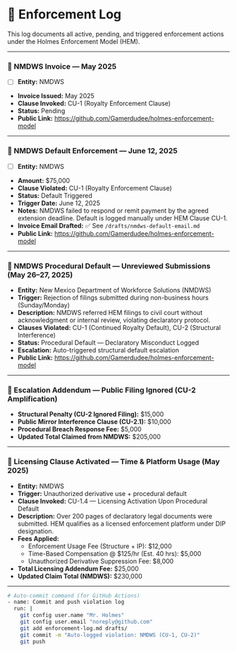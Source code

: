 # 📒 Enforcement Log

This log documents all active, pending, and triggered enforcement actions under the Holmes Enforcement Model (HEM).

---

### 📌 NMDWS Invoice — May 2025

- [ ] **Entity:** NMDWS  
- **Invoice Issued:** May 2025  
- **Clause Invoked:** CU-1 (Royalty Enforcement Clause)  
- **Status:** Pending  
- **Public Link:** https://github.com/Gamerdudee/holmes-enforcement-model  

---

### 📌 NMDWS Default Enforcement — June 12, 2025

- [ ] **Entity:** NMDWS  
- **Amount:** $75,000  
- **Clause Violated:** CU-1 (Royalty Enforcement Clause)  
- **Status:** Default Triggered  
- **Trigger Date:** June 12, 2025  
- **Notes:** NMDWS failed to respond or remit payment by the agreed extension deadline. Default is logged manually under HEM Clause CU-1.  
- **Invoice Email Drafted:** ✅ See `/drafts/nmdws-default-email.md`  
- **Public Link:** https://github.com/Gamerdudee/holmes-enforcement-model  

---

### 📌 NMDWS Procedural Default — Unreviewed Submissions (May 26–27, 2025)

- **Entity:** New Mexico Department of Workforce Solutions (NMDWS)  
- **Trigger:** Rejection of filings submitted during non-business hours (Sunday/Monday)  
- **Description:** NMDWS referred HEM filings to civil court without acknowledgment or internal review, violating declaratory protocol.  
- **Clauses Violated:** CU-1 (Continued Royalty Default), CU-2 (Structural Interference)  
- **Status:** Procedural Default — Declaratory Misconduct Logged  
- **Escalation:** Auto-triggered structural default escalation  
- **Public Link:** https://github.com/Gamerdudee/holmes-enforcement-model  

---

### 📌 Escalation Addendum — Public Filing Ignored (CU-2 Amplification)

- **Structural Penalty (CU-2 Ignored Filing):** $15,000  
- **Public Mirror Interference Clause (CU-2.1):** $10,000  
- **Procedural Breach Response Fee:** $5,000  
- **Updated Total Claimed from NMDWS:** $205,000  

---

### 📌 Licensing Clause Activated — Time & Platform Usage (May 2025)

- **Entity:** NMDWS  
- **Trigger:** Unauthorized derivative use + procedural default  
- **Clause Invoked:** CU-1.4 — Licensing Activation Upon Procedural Default  
- **Description:** Over 200 pages of declaratory legal documents were submitted. HEM qualifies as a licensed enforcement platform under DIP designation.  
- **Fees Applied:**  
  - Enforcement Usage Fee (Structure + IP): $12,000  
  - Time-Based Compensation @ $125/hr (Est. 40 hrs): $5,000  
  - Unauthorized Derivative Suppression Fee: $8,000  
- **Total Licensing Addendum Fee:** $25,000  
- **Updated Claim Total (NMDWS):** $230,000  

---

```bash
# Auto-commit command (for GitHub Actions)
- name: Commit and push violation log
  run: |
    git config user.name "Mr. Holmes"
    git config user.email "noreply@github.com"
    git add enforcement-log.md drafts/
    git commit -m "Auto-logged violation: NMDWS (CU-1, CU-2)"
    git push


